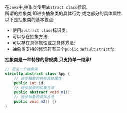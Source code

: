 在`Java`中,抽象类使用`abstract class`标识.  
所谓的抽象类,即进步抽象类的具体行为,或之部分的具体属性.  
以下是抽象类的基本要点:  
- 使用`abstract class`标识类;  
- 可以存在抽象方法;  
- 可以存在具体属性或之具体方法;  
- 抽象类支持的修饰符有三个`public`,`default`,`strictfp`;  

__抽象类是一种特殊的常规类,只支持单一继承!__  

```java
// 定义一个抽象类  
strictfp abstract class App {  
    // 进步抽象的共有具体属性  
    public int id;  
    // 进步抽象的抽象方法  
    public abstract void m1();  
    // 进步抽象的具体方法  
    public void m2() {}  
}  
```  
